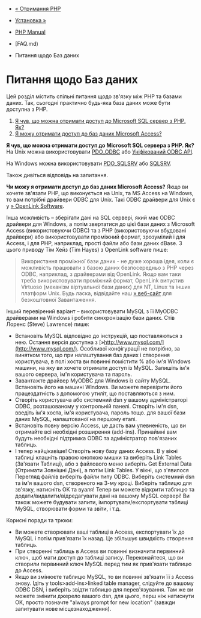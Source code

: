 - [« Отримання PHP](faq.obtaining.md)
- [Установка »](faq.installation.md)

- [PHP Manual](index.md)
- [FAQ.md)
- Питання щодо Баз даних

# Питання щодо Баз даних

Цей розділ містить спільні питання щодо зв'язку між PHP та базами даних.
Так, сьогодні практично будь-яка база даних може бути доступна з PHP.

1. [Я чув, що можна отримати доступ до Microsoft SQL сервер з PHP.
Як?](#faq.databases.mssql)
2. [Я можу отримати доступ до баз даних Microsoft
Access?](#faq.databases.access)

**Я чув, що можна отримати доступ до Microsoft SQL сервера з PHP. Як?**
На Unix можна використовувати [PDO_ODBC](ref.pdo-odbc.md) або
[Уніфікований ODBC API](book.uodbc.md).

На Windows можна використовувати [PDO_SQLSRV](ref.pdo-sqlsrv.md) або
[SQLSRV](book.sqlsrv.md).

Також дивіться відповідь на запитання.



**Чи можу я отримати доступ до баз даних Microsoft Access?**
Якщо ви хочете зв'язати PHP, що виконується на Unix, та MS Access на
Windows, то вам потрібні драйвери ODBC для Unix. Такі ODBC драйвери
для Unix є у [» OpenLink Software](http://www.openlinksw.com/).

Інша можливість – зберігати дані на SQL сервері, який має ODBC
драйвери для Windows, а потім звертатися до цієї бази даних з Microsoft
Access (використовуючи ODBC) та з PHP (використовуючи вбудовані драйвери) або
використовувати проміжний формат, зрозумілий і для Access, і для PHP,
наприклад, прості файли або бази даних dBase. З цього приводу Тім Хейз
(Tim Hayes) з OpenLink software пише:

> Використання проміжної бази даних - не дуже хороша ідея, коли
> є можливість працювати з базою даних безпосередньо з PHP через ODBC,
> наприклад, з драйверами від OpenLink. Якщо вам таки треба використовувати
> проміжний формат, OpenLink випустив Virtuoso (механізм віртуальної
> бази даних) для NT, Linux та інших платформ Unix. Будь ласка,
> відвідайте наш [» веб-сайт](http://www.openlinksw.com/) для безкоштовної
> Завантаження.

Інший перевірений варіант – використовувати MySQL з її MyODBC драйверами
на Windows і робити синхронізацію бази даних. Стів Лоренс (Steve)
Lawrence) пише:

- Встановіть MySQL відповідно до інструкцій, що поставляються з нею. Остання
версія доступна з [»http://www.mysql.com/](http://www.mysql.com/).
Особливої конфігурації не потрібно, за винятком того, що при
налаштування баз даних і створення користувача, в полі хоста ви повинні
помістити % або ім'я Windows машини, на яку ви хочете отримати
доступ із MySQL. Запишіть ім'я вашого сервера, ім'я користувача та
пароль.
- Завантажте драйвер MyODBC для Windows із сайту MySQL. Встановіть його
на машині Windows. Ви можете перевірити його працездатність з
допомогою утиліт, що поставляються з ним.
- Створіть користувача або системний dsn у вашому адміністраторі
ODBC, розташованому у контрольній панелі. Створіть ім'я dsn, введіть
ім'я хоста, ім'я користувача, пароль тощо. для вашої бази даних
MySQL, налаштованої на першому етапі.
- Встановіть повну версію Access, це дасть вам упевненість, що ви
отримайте всі необхідні розширення (add-ins). Принаймні вам будуть
необхідні підтримка ODBC та адміністратор пов'язаних таблиць.
- І тепер найцікавіше! Створіть нову базу даних Access. В
у вікні таблиці клацніть правою кнопкою мишки та виберіть Link Tables
(Зв'язати Таблиці), або з файлового меню виберіть Get External Data
(Отримати Зовнішні Дані), а потім Link Tables. У вікні, що з'явилося
Перегляд файлів виберіть файли типу ODBC. Виберіть системний dsn та
ім'я вашого dsn, створеного на 3-му кроці. Виберіть таблицю для зв'язку,
натисніть OK та вуаля! Тепер ви можете відкрити таблицю та
додати/видалити/відредагувати дані на вашому MySQL сервері! Ви
також можете будувати запити, імпортувати/експортувати таблиці
MySQL, створювати форми та звіти, і т.д.

Корисні поради та трюки:

- Ви можете створювати ваші таблиці в Access, експортувати їх до
MySQL і потім прив'язати їх назад. Це збільшує швидкість створення
таблиць.
- При створенні таблиць в Access ви повинні визначити первинний ключ,
щоб мати доступ до таблиці запису. Переконайтеся, що ви створили
первинний ключ MySQL перед тим як прив'язати таблицю до Access.
- Якщо ви змінюєте таблицю MySQL, то ви повинні зв'язати її з Access
знову. Ідіть у tools\>add-ins\>linked table manager, слідуйте до
вашому ODBC DSN, і виберіть звідти таблицю для перев'язування. Там же ви
можете змінити джерело вашого dsn, для цього, перш ніж натиснути
OK, просто позначте "always prompt for new location" (завжди
запитувати нове місцезнаходження).
